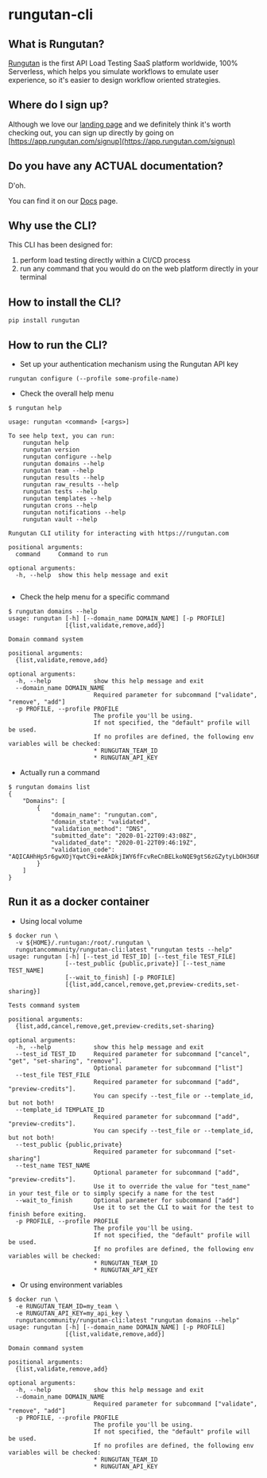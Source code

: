 # rungutan-cli

## What is Rungutan?

[Rungutan](https://rungutan.com) is the first API Load Testing SaaS platform worldwide, 100% Serverless, which  helps you simulate workflows to emulate user experience, so it's easier to design workflow oriented strategies.


## Where do I sign up?

Although we love our [landing page](https://rungutan.com) and we definitely think it's worth checking out, you can sign up directly by going on [https://app.rungutan.com/signup](https://app.rungutan.com/signup)

## Do you have any ACTUAL documentation?

D'oh.

You can find it on our [Docs](https://docs.rungutan.com) page. 


## Why use the CLI?

This CLI has been designed for:
1) perform load testing directly within a CI/CD process
2) run any command that you would do on the web platform directly in your terminal

## How to install the CLI?

```shell script
pip install rungutan
```

## How to run the CLI?

* Set up your authentication mechanism using the Rungutan API key
```shell script
rungutan configure (--profile some-profile-name)
```

* Check the overall help menu

```shell script
$ rungutan help

usage: rungutan <command> [<args>]

To see help text, you can run:
    rungutan help
    rungutan version
    rungutan configure --help
    rungutan domains --help
    rungutan team --help
    rungutan results --help
    rungutan raw_results --help
    rungutan tests --help
    rungutan templates --help
    rungutan crons --help
    rungutan notifications --help
    rungutan vault --help

Rungutan CLI utility for interacting with https://rungutan.com

positional arguments:
  command     Command to run

optional arguments:
  -h, --help  show this help message and exit


```

* Check the help menu for a specific command

```shell script
$ rungutan domains --help
usage: rungutan [-h] [--domain_name DOMAIN_NAME] [-p PROFILE]
                [{list,validate,remove,add}]

Domain command system

positional arguments:
  {list,validate,remove,add}

optional arguments:
  -h, --help            show this help message and exit
  --domain_name DOMAIN_NAME
                        Required parameter for subcommand ["validate", "remove", "add"]
  -p PROFILE, --profile PROFILE
                        The profile you'll be using.
                        If not specified, the "default" profile will be used. 
                        If no profiles are defined, the following env variables will be checked:
                        * RUNGUTAN_TEAM_ID
                        * RUNGUTAN_API_KEY
```

* Actually run a command

```shell script
$ rungutan domains list
{
    "Domains": [
        {
            "domain_name": "rungutan.com",
            "domain_state": "validated",
            "validation_method": "DNS",
            "submitted_date": "2020-01-22T09:43:08Z",
            "validated_date": "2020-01-22T09:46:19Z",
            "validation_code": "AQICAHhHp5r6gwXOjYqwtC9i+eAkDkjIWY6fFcvReCnBELkoNQE9gtS6zGZytyLbOH36UN9nAAAAZjBkBgkqhkiG9w0BBwagVzBVAgEAMFAGCSqGSIb3DQEHATAeBglghkgBZQMEAS4wEQQMEaZoxNmA88dZOjH1AgEQgCPHSkRXDs7qGl6lpEqoqA/K0deoSpuhveJihfstbYgTz6nQRg=="
        }
    ]
}
```

## Run it as a docker container

* Using local volume

```shell script
$ docker run \
  -v ${HOME}/.runtugan:/root/.rungutan \
  rungutancommunity/rungutan-cli:latest "rungutan tests --help"
usage: rungutan [-h] [--test_id TEST_ID] [--test_file TEST_FILE]
                [--test_public {public,private}] [--test_name TEST_NAME]
                [--wait_to_finish] [-p PROFILE]
                [{list,add,cancel,remove,get,preview-credits,set-sharing}]

Tests command system

positional arguments:
  {list,add,cancel,remove,get,preview-credits,set-sharing}

optional arguments:
  -h, --help            show this help message and exit
  --test_id TEST_ID     Required parameter for subcommand ["cancel", "get", "set-sharing", "remove"].
                        Optional parameter for subcommand ["list"]
  --test_file TEST_FILE
                        Required parameter for subcommand ["add", "preview-credits"]. 
                        You can specify --test_file or --template_id, but not both!
  --template_id TEMPLATE_ID
                        Required parameter for subcommand ["add", "preview-credits"]. 
                        You can specify --test_file or --template_id, but not both!
  --test_public {public,private}
                        Required parameter for subcommand ["set-sharing"]
  --test_name TEST_NAME
                        Optional parameter for subcommand ["add", "preview-credits"].
                        Use it to override the value for "test_name" in your test_file or to simply specify a name for the test
  --wait_to_finish      Optional parameter for subcommand ["add"]
                        Use it to set the CLI to wait for the test to finish before exiting.
  -p PROFILE, --profile PROFILE
                        The profile you'll be using.
                        If not specified, the "default" profile will be used. 
                        If no profiles are defined, the following env variables will be checked:
                        * RUNGUTAN_TEAM_ID
                        * RUNGUTAN_API_KEY
```

* Or using environment variables

```shell script
$ docker run \
  -e RUNGUTAN_TEAM_ID=my_team \
  -e RUNGUTAN_API_KEY=my_api_key \
  rungutancommunity/rungutan-cli:latest "rungutan domains --help"
usage: rungutan [-h] [--domain_name DOMAIN_NAME] [-p PROFILE]
                [{list,validate,remove,add}]

Domain command system

positional arguments:
  {list,validate,remove,add}

optional arguments:
  -h, --help            show this help message and exit
  --domain_name DOMAIN_NAME
                        Required parameter for subcommand ["validate", "remove", "add"]
  -p PROFILE, --profile PROFILE
                        The profile you'll be using.
                        If not specified, the "default" profile will be used. 
                        If no profiles are defined, the following env variables will be checked:
                        * RUNGUTAN_TEAM_ID
                        * RUNGUTAN_API_KEY

```
